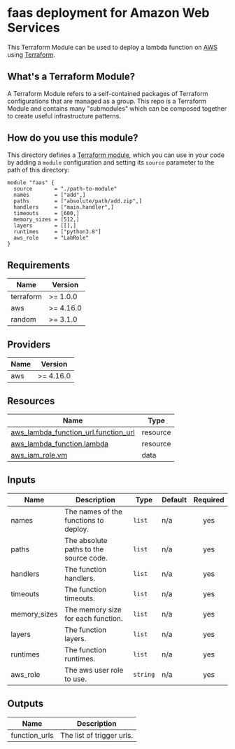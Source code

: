 # faas deployment for Amazon Web Services

This Terraform Module can be used to deploy a lambda function on
[AWS](https://aws.amazon.com/) using [Terraform](https://www.terraform.io/).

## What's a Terraform Module?

A Terraform Module refers to a self-contained packages of Terraform configurations that are managed as a group. This repo
is a Terraform Module and contains many "submodules" which can be composed together to create useful infrastructure patterns.

## How do you use this module?

This directory defines a [Terraform module](https://www.terraform.io/docs/modules/usage.html), which you can use in your
code by adding a `module` configuration and setting its `source` parameter to the path of this directory:

```hcl
module "faas" {
  source       = "./path-to-module"
  names        = ["add",]
  paths        = ["absolute/path/add.zip",]
  handlers     = ["main.handler",]
  timeouts     = [600,]
  memory_sizes = [512,]
  layers       = [[],]
  runtimes     = ["python3.8"]
  aws_role     = "LabRole"
}
```

<!-- BEGIN_TF_DOCS -->
## Requirements

| Name | Version |
|------|---------|
| terraform | >= 1.0.0 |
| aws | >= 4.16.0 |
| random | >= 3.1.0 |

## Providers

| Name | Version |
|------|---------|
| aws | >= 4.16.0 |

## Resources

| Name                                                                                                                                    | Type     |
|-----------------------------------------------------------------------------------------------------------------------------------------|----------|
| [aws_lambda_function_url.function_url](https://registry.terraform.io/providers/hashicorp/aws/latest/docs/resources/lambda_function_url) | resource |
| [aws_lambda_function.lambda](https://registry.terraform.io/providers/hashicorp/aws/latest/docs/resources/lambda_function)               | resource |
| [aws_iam_role.vm](https://registry.terraform.io/providers/hashicorp/aws/latest/docs/resources/iam_role)                                 | data     |

## Inputs

| Name          | Description                            | Type     | Default | Required |
|---------------|----------------------------------------|----------|---------|:--------:|
| names         | The names of the functions to deploy.  | `list`   | n/a     |   yes    |
| paths         | The absolute paths to the source code. | `list`   | n/a     |   yes    |
| handlers      | The function handlers.                 | `list`   | n/a     |   yes    |
| timeouts      | The function timeouts.                 | `list`   | n/a     |   yes    |
| memory\_sizes | The memory size for each function.     | `list`   | n/a     |   yes    |
| layers        | The function layers.                   | `list`   | n/a     |   yes    |
| runtimes      | The function runtimes.                 | `list`   | n/a     |   yes    |
| aws_role      | The aws user role to use.              | `string` | n/a     |   yes    |

## Outputs

| Name           | Description               |
|----------------|---------------------------|
| function\_urls | The list of trigger urls. |
<!-- END_TF_DOCS -->
